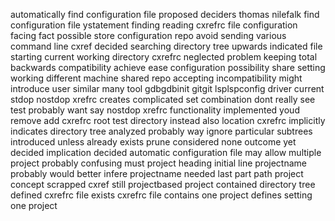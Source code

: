 automatically find configuration file proposed deciders thomas nilefalk find configuration file ystatement finding reading cxrefrc file configuration facing fact possible store configuration repo avoid sending various command line cxref decided searching directory tree upwards indicated file starting current working directory cxrefrc neglected problem keeping total backwards compatibility achieve ease configuration possibility share setting working different machine shared repo accepting incompatibility might introduce user similar many tool gdbgdbinit gitgit lsplspconfig driver current stdop nostdop xrefrc creates complicated set combination dont really see test probably want say nostdop xrefrc functionality implemented youd remove add cxrefrc root test directory instead also location cxrefrc implicitly indicates directory tree analyzed probably way ignore particular subtrees introduced unless already exists prune considered none outcome yet decided implication decided automatic configuration file may allow multiple project probably confusing must project heading initial line projectname probably would better infere projectname needed last part path project concept scrapped cxref still projectbased project contained directory tree defined cxrefrc file exists cxrefrc file contains one project defines setting one project